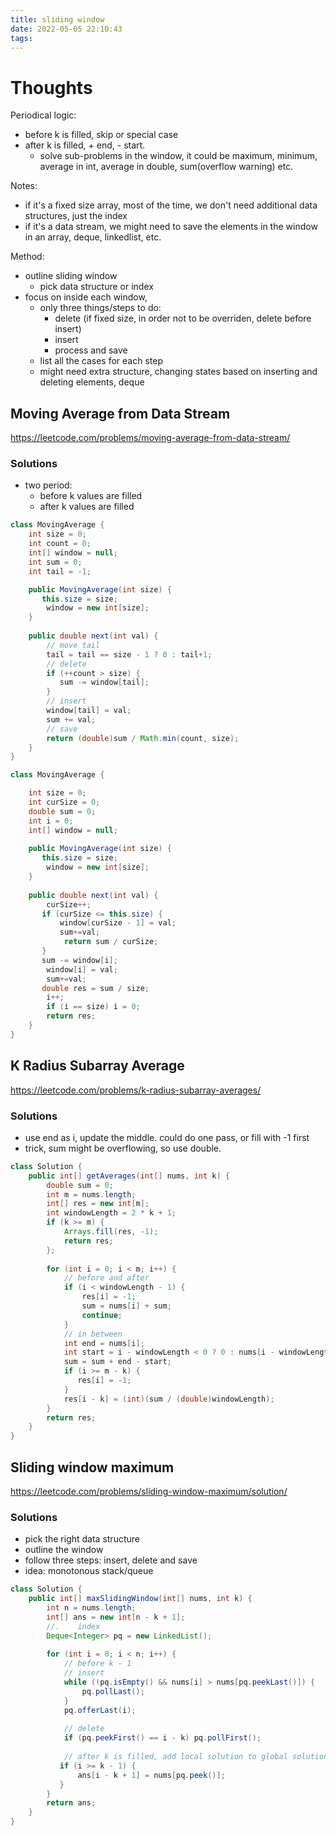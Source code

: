 ```yaml
---
title: sliding window
date: 2022-05-05 22:10:43
tags:
---
```


# Thoughts
Periodical logic: 
- before k is filled, skip or special case
- after k is filled, + end, - start.
  - solve sub-problems in the window, it could be maximum, minimum, average in int, average in double, sum(overflow warning) etc. 
  
Notes:
- if it's a fixed size array, most of the time, we don't need additional data structures, just the index
- if it's a data stream, we might need to save the elements in the window in an array, deque, linkedlist, etc. 

Method:
- outline sliding window 
    - pick data structure or index
- focus on inside each window, 
  - only three things/steps to do: 
    - delete (if fixed size, in order not to be overriden, delete before insert)
    - insert
    - process and save
  - list all the cases for each step
  - might need extra structure, changing states based on inserting and deleting elements, deque


## Moving Average from Data Stream
https://leetcode.com/problems/moving-average-from-data-stream/
### Solutions
- two period: 
    - before k values are filled 
    - after k values are filled
```java 
class MovingAverage {
    int size = 0;
    int count = 0; 
    int[] window = null;
    int sum = 0;
    int tail = -1;

    public MovingAverage(int size) {
       this.size = size; 
        window = new int[size];
    }
    
    public double next(int val) {
        // move tail
        tail = tail == size - 1 ? 0 : tail+1;
        // delete
        if (++count > size) {
           sum -= window[tail];
        }
        // insert
        window[tail] = val;
        sum += val;
        // save
        return (double)sum / Math.min(count, size);
    }
}
```
```java 
class MovingAverage {

    int size = 0;
    int curSize = 0;
    double sum = 0;
    int i = 0; 
    int[] window = null;
    
    public MovingAverage(int size) {
       this.size = size; 
        window = new int[size];
    }
    
    public double next(int val) {
        curSize++;
       if (curSize <= this.size) {
           window[curSize - 1] = val;
           sum+=val;
            return sum / curSize;        
       }
       sum -= window[i]; 
        window[i] = val;
        sum+=val;
       double res = sum / size; 
        i++;
        if (i == size) i = 0;
        return res;
    }
}
```

## K Radius Subarray Average
https://leetcode.com/problems/k-radius-subarray-averages/

### Solutions
- use end as i, update the middle. could do one pass, or fill with -1 first
- trick, sum might be overflowing, so use double. 
```java 
class Solution {
    public int[] getAverages(int[] nums, int k) {
        double sum = 0;
        int m = nums.length;
        int[] res = new int[m];
        int windowLength = 2 * k + 1;
        if (k >= m) {
            Arrays.fill(res, -1);
            return res;
        };
        
        for (int i = 0; i < m; i++) {
            // before and after
            if (i < windowLength - 1) {
                res[i] = -1;
                sum = nums[i] + sum;
                continue;
            }
            // in between
            int end = nums[i];
            int start = i - windowLength < 0 ? 0 : nums[i - windowLength];
            sum = sum + end - start;
            if (i >= m - k) {
               res[i] = -1; 
            }
            res[i - k] = (int)(sum / (double)windowLength);
        }
        return res;
    }
}
```
## Sliding window maximum 
https://leetcode.com/problems/sliding-window-maximum/solution/
### Solutions
- pick the right data structure
- outline the window
- follow three steps: insert, delete and save
- idea: monotonous stack/queue
```java 
class Solution {
    public int[] maxSlidingWindow(int[] nums, int k) {
        int n = nums.length;
        int[] ans = new int[n - k + 1];
        //.    index
        Deque<Integer> pq = new LinkedList();
        
        for (int i = 0; i < n; i++) {
            // before k - 1
            // insert
            while (!pq.isEmpty() && nums[i] > nums[pq.peekLast()]) {
                pq.pollLast();
            }
            pq.offerLast(i);
            
            // delete
            if (pq.peekFirst() == i - k) pq.pollFirst(); 
            
            // after k is filled, add local solution to global solution             
           if (i >= k - 1) {
               ans[i - k + 1] = nums[pq.peek()];
           } 
        }
        return ans;
    }
}
```
